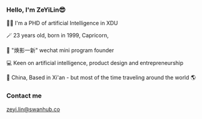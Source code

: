 ### Hello, I'm ZeYiLin😎

🧑‍🎓 I'm a PHD of artificial Intelligence in XDU

🪄 23 years old, born in 1999, Capricorn, 

📱 "焕影一新" wechat mini program founder

💻  Keen on artificial intelligence, product design and entrepreneurship 

🏡  China, Based in Xi'an - but most of the time traveling around the world 🌎

### Contact me

zeyi.lin@swanhub.co
